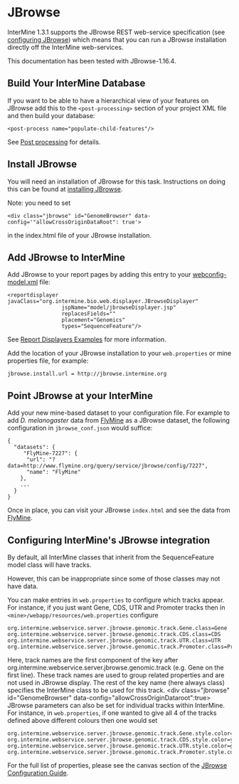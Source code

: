 # JBrowse

InterMine 1.3.1 supports the JBrowse REST web-service specification \(see [configuring JBrowse](https://github.com/GMOD/jbrowse/wiki/JBrowse_Configuration_Guide/)\) which means that you can run a JBrowse installation directly off the InterMine web-services.

This documentation has been tested with JBrowse-1.16.4.

## Build Your InterMine Database

If you want to be able to have a hierarchical view of your features on JBrowse add this to the `<post-processing>` section of your project XML file and then build your database:

```markup
<post-process name="populate-child-features"/>
```

See [Post processing](../../database/database-building/post-processing/index.md) for details.

## Install JBrowse

You will need an installation of JBrowse for this task. Instructions on doing this can be found at [installing JBrowse](http://jbrowse.org/code/latest-release/docs/tutorial/).

Note: you need to set

```markup
<div class="jbrowse" id="GenomeBrowser" data-config='"allowCrossOriginDataRoot": true'>
```

in the index.html file of your JBrowse installation.

## Add JBrowse to InterMine

Add JBrowse to your report pages by adding this entry to your [webconfig-model.xml](https://github.com/SanniM3/im-docs/tree/2068d45bad51f136059fbb7b7a5a5cbb3a970a83/webapp/properties/webconfig-model/index/README.md) file:

```markup
<reportdisplayer javaClass="org.intermine.bio.web.displayer.JBrowseDisplayer"
                 jspName="model/jbrowseDisplayer.jsp"
                 replacesFields=""
                 placement="Genomics"
                 types="SequenceFeature"/>
```

See [Report Displayers Examples](../report-page/report-displayers-examples.md) for more information.

Add the location of your JBrowse installation to your `web.properties` or mine properties file, for example:

```text
jbrowse.install.url = http://jbrowse.intermine.org
```

## Point JBrowse at your InterMine

Add your new mine-based dataset to your configuration file. For example to add _D. melanogaster_ data from [FlyMine](http://www.flymine.org) as a JBrowse dataset, the following configuration in `jbrowse_conf.json` would suffice:

```text
{ 
  "datasets": {
     "FlyMine-7227": {
      "url": "?data=http://www.flymine.org/query/service/jbrowse/config/7227",
      "name": "FlyMine"
    },
    ...
  }
}
```

Once in place, you can visit your JBrowse `index.html` and see the data from [FlyMine](http://www.flymine.org).

## Configuring InterMine's JBrowse integration

By default, all InterMine classes that inherit from the SequenceFeature model class will have tracks.

However, this can be inappropriate since some of those classes may not have data.

You can make entries in `web.properties` to configure which tracks appear. For instance, if you just want Gene, CDS, UTR and Promoter tracks then in `<mine>/webapp/resources/web.properties` configure

```text
org.intermine.webservice.server.jbrowse.genomic.track.Gene.class=Gene
org.intermine.webservice.server.jbrowse.genomic.track.CDS.class=CDS
org.intermine.webservice.server.jbrowse.genomic.track.UTR.class=UTR
org.intermine.webservice.server.jbrowse.genomic.track.Promoter.class=Promoter
```

Here, track names are the first component of the key after org.intermine.webservice.server.jbrowse.genomic.track \(e.g. Gene on the first line\). These track names are used to group related properties and are not used in JBrowse display. The rest of the key name \(here always class\) specifies the InterMine class to be used for this track. &lt;div class="jbrowse" id="GenomeBrowser" data-config="allowCrossOriginDataroot":true&gt; JBrowse parameters can also be set for individual tracks within InterMine. For instance, in `web.properties`, if one wanted to give all 4 of the tracks defined above different colours then one would set

```text
org.intermine.webservice.server.jbrowse.genomic.track.Gene.style.color=red
org.intermine.webservice.server.jbrowse.genomic.track.CDS.style.color=yellow
org.intermine.webservice.server.jbrowse.genomic.track.UTR.style.color=green
org.intermine.webservice.server.jbrowse.genomic.track.Promoter.style.color=blue
```

For the full list of properties, please see the canvas section of the [JBrowse Configuration Guide](https://github.com/GMOD/jbrowse/wiki/JBrowse_Configuration_Guide/).

